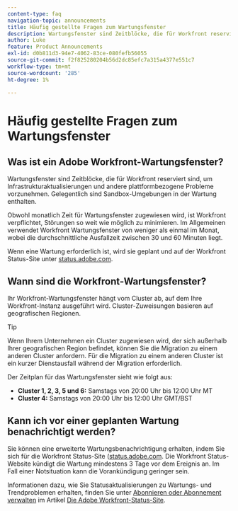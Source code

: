 ```yaml
---
content-type: faq
navigation-topic: announcements
title: Häufig gestellte Fragen zum Wartungsfenster
description: Wartungsfenster sind Zeitblöcke, die für Workfront reserviert sind, um Infrastrukturaktualisierungen und andere plattformbezogene Probleme vorzunehmen. Gelegentlich sind Sandbox-Umgebungen in der Wartung enthalten.
author: Luke
feature: Product Announcements
exl-id: d0b811d3-94e7-4062-83ce-080fefb56055
source-git-commit: f2f825280204b56d2dc85efc7a315a4377e551c7
workflow-type: tm+mt
source-wordcount: '285'
ht-degree: 1%

---
```


# Häufig gestellte Fragen zum Wartungsfenster

## Was ist ein Adobe Workfront-Wartungsfenster?

Wartungsfenster sind Zeitblöcke, die für Workfront reserviert sind, um Infrastrukturaktualisierungen und andere plattformbezogene Probleme vorzunehmen. Gelegentlich sind Sandbox-Umgebungen in der Wartung enthalten.

Obwohl monatlich Zeit für Wartungsfenster zugewiesen wird, ist Workfront verpflichtet, Störungen so weit wie möglich zu minimieren. Im Allgemeinen verwendet Workfront Wartungsfenster von weniger als einmal im Monat, wobei die durchschnittliche Ausfallzeit zwischen 30 und 60 Minuten liegt.

Wenn eine Wartung erforderlich ist, wird sie geplant und auf der Workfront Status-Site unter [status.adobe.com](https://status.adobe.com/de/).

## Wann sind die Workfront-Wartungsfenster?

Ihr Workfront-Wartungsfenster hängt vom Cluster ab, auf dem Ihre Workfront-Instanz ausgeführt wird. Cluster-Zuweisungen basieren auf geografischen Regionen.

>[!TIP]
>
>Wenn Ihrem Unternehmen ein Cluster zugewiesen wird, der sich außerhalb Ihrer geografischen Region befindet, können Sie die Migration zu einem anderen Cluster anfordern. Für die Migration zu einem anderen Cluster ist ein kurzer Dienstausfall während der Migration erforderlich. <!--For more information, see [Migrating to another cluster](../../administration-and-setup/administrator-faqs/migrate-to-another-cluster.md).-->

Der Zeitplan für das Wartungsfenster sieht wie folgt aus:

* **Cluster 1, 2, 3, 5 und 6:** Samstags von 20:00 Uhr bis 12:00 Uhr MT
* **Cluster 4:** Samstags von 20:00 Uhr bis 12:00 Uhr GMT/BST

## Kann ich vor einer geplanten Wartung benachrichtigt werden?

Sie können eine erweiterte Wartungsbenachrichtigung erhalten, indem Sie sich für die Workfront Status-Site ([status.adobe.com](https://status.adobe.com/de/). Die Workfront Status-Website kündigt die Wartung mindestens 3 Tage vor dem Ereignis an. Im Fall einer Notsituation kann die Vorankündigung geringer sein.

Informationen dazu, wie Sie Statusaktualisierungen zu Wartungs- und Trendproblemen erhalten, finden Sie unter [Abonnieren oder Abonnement verwalten](../../workfront-basics/tips-tricks-and-troubleshooting/understand-the-status-site.md#managing-your-subscription) im Artikel [Die Adobe Workfront-Status-Site](../../workfront-basics/tips-tricks-and-troubleshooting/understand-the-status-site.md).
